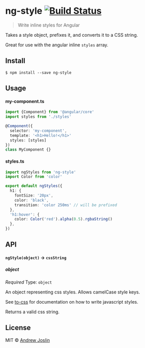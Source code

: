 # ng-style [![Build Status](https://travis-ci.org/ajoslin/ng-style.svg?branch=master)](https://travis-ci.org/ajoslin/ng-style)

> Write inline styles for Angular

Takes a style object, prefixes it, and converts it to a CSS string.

Great for use with the angular inline `styles` array.

## Install

```
$ npm install --save ng-style
```


## Usage

#### my-component.ts

```ts
import {Component} from '@angular/core'
import styles from './styles'

@Component({
  selector: 'my-component',
  template: '<h1>Hello!</h1>'
  styles: [styles]
})
class MyComponent {}
```

#### styles.ts

```ts
import ngStyles from 'ng-style'
import Color from 'color'

export default ngStyles({
  h1: {
    fontSize: '20px',
    color: 'black',
    transition: 'color 250ms' // will be prefixed
  },
  'h1:hover': {
    color: Color('red').alpha(0.5).rgbaString()
  },
})
```

## API

#### `ngStyle(object)` -> `cssString`

##### object

*Required*
Type: `object`

An object representing css styles. Allows camelCase style keys.

See [to-css](https://github.com/joakimbeng/to-css) for documentation on how to write javascript styles.

Returns a valid css string.

## License

MIT © [Andrew Joslin](http://ajoslin.com)
